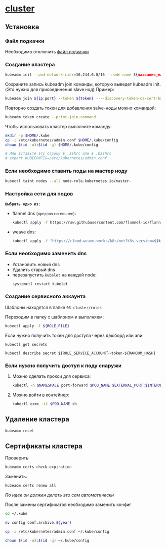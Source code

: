 # [cluster](https://kubernetes.io/docs/setup/production-environment/tools/kubeadm/create-cluster-kubeadm/)

## Установка

### Файл подкачки

Необходимо отключить [файл подкачки](../../common/swap.md)

### Создание кластера

```bash
kubeadm init --pod-network-cidr=10.244.0.0/16 --node-name ${название_мастер_ноды}
```

Сохраните запись kubeadm join команды, которую выведет kubeadm init. (Это нужно для присоединения slave нод) Пример:

```bash
kubeadm join ${ip:port} --token ${token} ----discovery-token-ca-cert-hash ${ca}
```

Повторно создать токен для добавления salve-ноды можно командой:

```bash
kubeadm token create --print-join-command
```

Чтобы использовать кластер выполните команду:

```bash
mkdir -p $HOME/.kube
cp -i /etc/kubernetes/admin.conf $HOME/.kube/config
chown $(id -u):$(id -g) $HOME/.kube/config

# Или вставьте эту строку в .zshrc или в .bashrc
# export KUBECONFIG=/etc/kubernetes/admin.conf
```

### Если необходимо ставить поды на мастер ноду

```bash
kubectl taint nodes --all node-role.kubernetes.io/master-
```

### Настройка сети для подов

**`Выбрать одно из:`**

* flannel dns (`предпочтительнее`):
   ```bash
   kubectl apply -f https://raw.githubusercontent.com/flannel-io/flannel/master/Documentation/kube-flannel.yml
   ```
* weave dns:
   ```bash
   kubectl apply -f "https://cloud.weave.works/k8s/net?k8s-version=$(kubectl version | base64 | tr -d '\n')"
   ```

### Если необходимо заменить dns

* Установить новый dns
* Удалить старый dns
* перезапустить `kubelet` на каждой node:
  ```bash
  systemctl restart kubelet
  ```

### Создание сервисного аккаунта

Шаблоны находятся в папке `03-cluster/roles`

Переходим в папку с шаблоном и выполняем:

```bash
kubectl apply -f ${ROLE_FILE}
```

Если нужно получить токен для доступа через дэшборд или апи:

```cubectl
kubectl get secrets

kubectl describe secret ${ROLE_SERVICE_ACCOUNT}-token-${RANDOM_HASH}
```

### Если нужно получить доступ к поду снаружи

1. Можно сделать прокси для сервиса:
   ```bash
   kubectl -n $NAMESPACE port-forward $POD_NAME $EXTERNAL_PORT:$INTERNAL_PORT
   ```
2. Можно войти в контейнер:
   ```bash
   kubectl exec -it $POD_NAME sh
   ```

## Удаление кластера

```bash
kubeadm reset
```

## Сертификаты кластера

Проверить:

```bash
kubeadm certs check-expiration
```

Заменить:

```bash
kubeadm certs renew all
```

*По идее он должен делать это сам автоматически*

После замены сертификатов необходимо заменить конфиг

```bash
cd ~/.kube

mv config conf.archive.${year}

cp -i /etc/kubernetes/admin.conf ~/.kube/config

chown $(id -u):$(id -g) ~/.kube/config 
```

